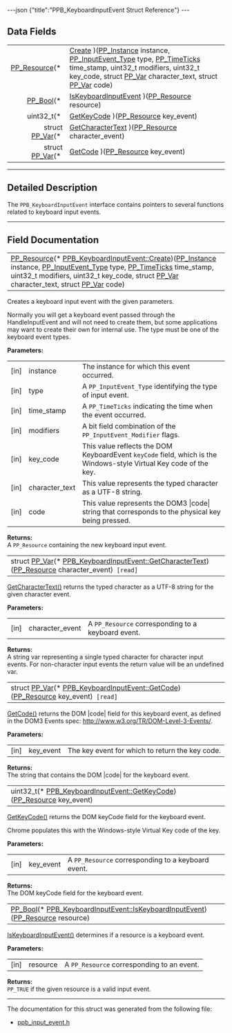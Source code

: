 ---json {"title":"PPB_KeyboardInputEvent Struct Reference"} ---

## Data Fields

<table><tbody><tr class="odd"><td style="text-align: right;"><a href="/docs/native-client/pepper_beta/c/group___typedefs#gafdc3895ee80f4750d0d95ae1b677e9b7" class="el">PP_Resource</a>(* </td><td><a href="/docs/native-client/pepper_beta/c/struct_p_p_b___keyboard_input_event__1__2#a7f685c043948fdb5a166f5bf6a342e96" class="el">Create</a> )(<a href="/docs/native-client/pepper_beta/c/group___typedefs#ga89b662403e6a687bb914b80114c0d19d" class="el">PP_Instance</a> instance, <a href="/docs/native-client/pepper_beta/c/group___enums#gaca7296cfec99fcb6646b7144d1d6a0c5" class="el">PP_InputEvent_Type</a> type, <a href="/docs/native-client/pepper_beta/c/group___typedefs#ga71cb1042cdeb38d7881b121f3b09ce94" class="el">PP_TimeTicks</a> time_stamp, uint32_t modifiers, uint32_t key_code, struct <a href="/docs/native-client/pepper_beta/c/struct_p_p___var/" class="el">PP_Var</a> character_text, struct <a href="/docs/native-client/pepper_beta/c/struct_p_p___var/" class="el">PP_Var</a> code)</td></tr><tr class="even"><td style="text-align: right;"><a href="/docs/native-client/pepper_beta/c/group___enums#ga4f272d99be14aacafe08dfd4ef830918" class="el">PP_Bool</a>(* </td><td><a href="/docs/native-client/pepper_beta/c/struct_p_p_b___keyboard_input_event__1__2#ae3fed704fb8f527fb7fd94e8c34ac13a" class="el">IsKeyboardInputEvent</a> )(<a href="/docs/native-client/pepper_beta/c/group___typedefs#gafdc3895ee80f4750d0d95ae1b677e9b7" class="el">PP_Resource</a> resource)</td></tr><tr class="odd"><td style="text-align: right;">uint32_t(* </td><td><a href="/docs/native-client/pepper_beta/c/struct_p_p_b___keyboard_input_event__1__2#a1862b7cf375179c7a990b61ffad1ce6a" class="el">GetKeyCode</a> )(<a href="/docs/native-client/pepper_beta/c/group___typedefs#gafdc3895ee80f4750d0d95ae1b677e9b7" class="el">PP_Resource</a> key_event)</td></tr><tr class="even"><td style="text-align: right;">struct <a href="/docs/native-client/pepper_beta/c/struct_p_p___var/" class="el">PP_Var</a>(* </td><td><a href="/docs/native-client/pepper_beta/c/struct_p_p_b___keyboard_input_event__1__2#aaf9bb52daef6052c4f4bf4f84efee9d2" class="el">GetCharacterText</a> )(<a href="/docs/native-client/pepper_beta/c/group___typedefs#gafdc3895ee80f4750d0d95ae1b677e9b7" class="el">PP_Resource</a> character_event)</td></tr><tr class="odd"><td style="text-align: right;">struct <a href="/docs/native-client/pepper_beta/c/struct_p_p___var/" class="el">PP_Var</a>(* </td><td><a href="/docs/native-client/pepper_beta/c/struct_p_p_b___keyboard_input_event__1__2#a84c476e78ea7c066f9e89b5ae828ffa8" class="el">GetCode</a> )(<a href="/docs/native-client/pepper_beta/c/group___typedefs#gafdc3895ee80f4750d0d95ae1b677e9b7" class="el">PP_Resource</a> key_event)</td></tr></tbody></table>

---

<span id="details" class="anchor" style="margin: 0;"></span>

## Detailed Description

The `PPB_KeyboardInputEvent` interface contains pointers to several functions related to keyboard input events.

---

## Field Documentation

<span id="a7f685c043948fdb5a166f5bf6a342e96" class="anchor" style="margin: 0;"></span>

<table><tbody><tr class="odd"><td><a href="/docs/native-client/pepper_beta/c/group___typedefs#gafdc3895ee80f4750d0d95ae1b677e9b7" class="el">PP_Resource</a>(* <a href="/docs/native-client/pepper_beta/c/struct_p_p_b___keyboard_input_event__1__2#a7f685c043948fdb5a166f5bf6a342e96" class="el">PPB_KeyboardInputEvent::Create</a>)(<a href="/docs/native-client/pepper_beta/c/group___typedefs#ga89b662403e6a687bb914b80114c0d19d" class="el">PP_Instance</a> instance, <a href="/docs/native-client/pepper_beta/c/group___enums#gaca7296cfec99fcb6646b7144d1d6a0c5" class="el">PP_InputEvent_Type</a> type, <a href="/docs/native-client/pepper_beta/c/group___typedefs#ga71cb1042cdeb38d7881b121f3b09ce94" class="el">PP_TimeTicks</a> time_stamp, uint32_t modifiers, uint32_t key_code, struct <a href="/docs/native-client/pepper_beta/c/struct_p_p___var/" class="el">PP_Var</a> character_text, struct <a href="/docs/native-client/pepper_beta/c/struct_p_p___var/" class="el">PP_Var</a> code)</td></tr></tbody></table>

Creates a keyboard input event with the given parameters.

Normally you will get a keyboard event passed through the HandleInputEvent and will not need to create them, but some applications may want to create their own for internal use. The type must be one of the keyboard event types.

**Parameters:**

<table><tbody><tr class="odd"><td>[in]</td><td>instance</td><td>The instance for which this event occurred.</td></tr><tr class="even"><td>[in]</td><td>type</td><td>A <code>PP_InputEvent_Type</code> identifying the type of input event.</td></tr><tr class="odd"><td>[in]</td><td>time_stamp</td><td>A <code>PP_TimeTicks</code> indicating the time when the event occurred.</td></tr><tr class="even"><td>[in]</td><td>modifiers</td><td>A bit field combination of the <code>PP_InputEvent_Modifier</code> flags.</td></tr><tr class="odd"><td>[in]</td><td>key_code</td><td>This value reflects the DOM KeyboardEvent <code>keyCode</code> field, which is the Windows-style Virtual Key code of the key.</td></tr><tr class="even"><td>[in]</td><td>character_text</td><td>This value represents the typed character as a UTF-8 string.</td></tr><tr class="odd"><td>[in]</td><td>code</td><td>This value represents the DOM3 |code| string that corresponds to the physical key being pressed.</td></tr></tbody></table>

<!-- -->

**Returns:**  
A `PP_Resource` containing the new keyboard input event.

<span id="aaf9bb52daef6052c4f4bf4f84efee9d2" class="anchor" style="margin: 0;"></span>

<table><tbody><tr class="odd"><td>struct <a href="/docs/native-client/pepper_beta/c/struct_p_p___var/" class="el">PP_Var</a>(* <a href="/docs/native-client/pepper_beta/c/struct_p_p_b___keyboard_input_event__1__2#aaf9bb52daef6052c4f4bf4f84efee9d2" class="el">PPB_KeyboardInputEvent::GetCharacterText</a>)(<a href="/docs/native-client/pepper_beta/c/group___typedefs#gafdc3895ee80f4750d0d95ae1b677e9b7" class="el">PP_Resource</a> character_event)<code> [read]</code></td></tr></tbody></table>

<a href="/docs/native-client/pepper_beta/c/struct_p_p_b___keyboard_input_event__1__2#aaf9bb52daef6052c4f4bf4f84efee9d2" class="el" title="GetCharacterText() returns the typed character as a UTF-8 string for the given character event...">GetCharacterText()</a> returns the typed character as a UTF-8 string for the given character event.

**Parameters:**

<table><tbody><tr class="odd"><td>[in]</td><td>character_event</td><td>A <code>PP_Resource</code> corresponding to a keyboard event.</td></tr></tbody></table>

<!-- -->

**Returns:**  
A string var representing a single typed character for character input events. For non-character input events the return value will be an undefined var.

<span id="a84c476e78ea7c066f9e89b5ae828ffa8" class="anchor" style="margin: 0;"></span>

<table><tbody><tr class="odd"><td>struct <a href="/docs/native-client/pepper_beta/c/struct_p_p___var/" class="el">PP_Var</a>(* <a href="/docs/native-client/pepper_beta/c/struct_p_p_b___keyboard_input_event__1__2#a84c476e78ea7c066f9e89b5ae828ffa8" class="el">PPB_KeyboardInputEvent::GetCode</a>)(<a href="/docs/native-client/pepper_beta/c/group___typedefs#gafdc3895ee80f4750d0d95ae1b677e9b7" class="el">PP_Resource</a> key_event)<code> [read]</code></td></tr></tbody></table>

<a href="/docs/native-client/pepper_beta/c/struct_p_p_b___keyboard_input_event__1__2#a84c476e78ea7c066f9e89b5ae828ffa8" class="el" title="GetCode() returns the DOM |code| field for this keyboard event, as defined in the DOM3 Events spec: h...">GetCode()</a> returns the DOM |code| field for this keyboard event, as defined in the DOM3 Events spec: <http://www.w3.org/TR/DOM-Level-3-Events/>.

**Parameters:**

<table><tbody><tr class="odd"><td>[in]</td><td>key_event</td><td>The key event for which to return the key code.</td></tr></tbody></table>

<!-- -->

**Returns:**  
The string that contains the DOM |code| for the keyboard event.

<span id="a1862b7cf375179c7a990b61ffad1ce6a" class="anchor" style="margin: 0;"></span>

<table><tbody><tr class="odd"><td>uint32_t(* <a href="/docs/native-client/pepper_beta/c/struct_p_p_b___keyboard_input_event__1__2#a1862b7cf375179c7a990b61ffad1ce6a" class="el">PPB_KeyboardInputEvent::GetKeyCode</a>)(<a href="/docs/native-client/pepper_beta/c/group___typedefs#gafdc3895ee80f4750d0d95ae1b677e9b7" class="el">PP_Resource</a> key_event)</td></tr></tbody></table>

<a href="/docs/native-client/pepper_beta/c/struct_p_p_b___keyboard_input_event__1__2#a1862b7cf375179c7a990b61ffad1ce6a" class="el" title="GetKeyCode() returns the DOM keyCode field for the keyboard event.">GetKeyCode()</a> returns the DOM keyCode field for the keyboard event.

Chrome populates this with the Windows-style Virtual Key code of the key.

**Parameters:**

<table><tbody><tr class="odd"><td>[in]</td><td>key_event</td><td>A <code>PP_Resource</code> corresponding to a keyboard event.</td></tr></tbody></table>

<!-- -->

**Returns:**  
The DOM keyCode field for the keyboard event.

<span id="ae3fed704fb8f527fb7fd94e8c34ac13a" class="anchor" style="margin: 0;"></span>

<table><tbody><tr class="odd"><td><a href="/docs/native-client/pepper_beta/c/group___enums#ga4f272d99be14aacafe08dfd4ef830918" class="el">PP_Bool</a>(* <a href="/docs/native-client/pepper_beta/c/struct_p_p_b___keyboard_input_event__1__2#ae3fed704fb8f527fb7fd94e8c34ac13a" class="el">PPB_KeyboardInputEvent::IsKeyboardInputEvent</a>)(<a href="/docs/native-client/pepper_beta/c/group___typedefs#gafdc3895ee80f4750d0d95ae1b677e9b7" class="el">PP_Resource</a> resource)</td></tr></tbody></table>

<a href="/docs/native-client/pepper_beta/c/struct_p_p_b___keyboard_input_event__1__2#ae3fed704fb8f527fb7fd94e8c34ac13a" class="el" title="IsKeyboardInputEvent() determines if a resource is a keyboard event.">IsKeyboardInputEvent()</a> determines if a resource is a keyboard event.

**Parameters:**

<table><tbody><tr class="odd"><td>[in]</td><td>resource</td><td>A <code>PP_Resource</code> corresponding to an event.</td></tr></tbody></table>

<!-- -->

**Returns:**  
`PP_TRUE` if the given resource is a valid input event.

---

The documentation for this struct was generated from the following file:

- <a href="/docs/native-client/pepper_beta/c/ppb__input__event_8h/" class="el">ppb_input_event.h</a>
